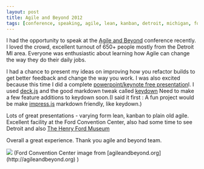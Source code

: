 ```yaml
---
layout: post
title: Agile and Beyond 2012
tags: [conference, speaking, agile, lean, kanban, detroit, michigan, ford, builds, CI, feedback]
---
```


I had the opportunity to speak at the [Agile and Beyond](http://agileandbeyond.org) conference recently. I loved the crowd, excellent turnout of 650+ people mostly from the Detroit MI area. Everyone was enthusiastic about learning how Agile can change the way they do their daily jobs.

I had a chance to present my ideas on improving how you refactor builds to get better feedback and change the way you work. I was also excited because this time I did a complete [powerpoint/keynote free presentation](http://betarelease.github.com/build_feedback/)l. I used [deck.js](http://imakewebthings.com/deck.js/) and the good markdown tweak called [keydown](https://github.com/infews/keydown) Need to make a few feature additions to keydown soon.(I said it first : A fun project would be make [impress.js](https://github.com/bartaz/impress.js) markdown friendly, like keydown.)


Lots of great presentations - varying form lean, kanban to plain old agile. Excellent facility at the Ford Convention Center, also had some time to see Detroit and also [The Henry Ford Museum](http://www.thehenryford.org)

Overall a great experience. Thank you agile and beyond team.

<img class="image" src="/images/ford_convention_center.jpg">
(Ford Convention Center image from [agileandbeyond.org](http://agileandbeyond.org) )
